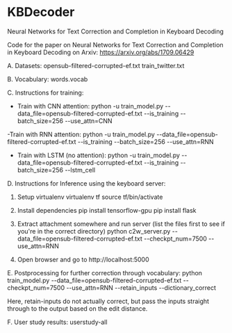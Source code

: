 # KBDecoder
Neural Networks for Text Correction and Completion in Keyboard Decoding

Code for the paper on  Neural Networks for Text Correction and Completion in Keyboard Decoding on 
Arxiv: https://arxiv.org/abs/1709.06429


A. Datasets:
opensub-filtered-corrupted-ef.txt
train_twitter.txt

B. Vocabulary:
words.vocab


C. Instructions for training:

- Train with CNN attention:
python -u train_model.py --data_file=opensub-filtered-corrupted-ef.txt --is_training --batch_size=256 --use_attn=CNN

-Train with RNN attention:
python -u train_model.py --data_file=opensub-filtered-corrupted-ef.txt --is_training --batch_size=256 --use_attn=RNN 

- Train with LSTM (no attention):
python -u train_model.py --data_file=opensub-filtered-corrupted-ef.txt --is_training --batch_size=256 --lstm_cell


D. Instructions for Inference using the keyboard server:

1. Setup virtualenv
virtualenv tf
source tf/bin/activate

2. Install dependencies
pip install tensorflow-gpu
pip install flask

3. Extract attachment somewhere and run server (list the files first to see if you're in the correct directory)
python c2w_server.py --data_file=opensub-filtered-corrupted-ef.txt --checkpt_num=7500 --use_attn=RNN

4. Open browser and go to http://localhost:5000

E. Postprocessing for further correction through vocabulary:
python train_model.py --data_file=opensub-filtered-corrupted-ef.txt --checkpt_num=7500 --use_attn=RNN --retain_inputs --dictionary_correct

Here, retain-inputs do not actually correct, but pass the inputs straight through to the output based on the edit distance.

F. User study results:
userstudy-all



